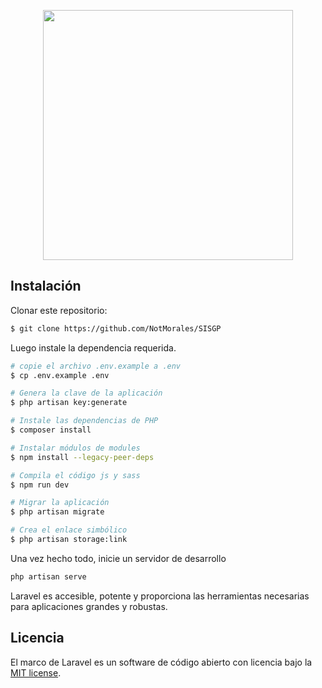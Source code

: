 <p align="center"><a href="https://laravel.com" target="_blank"><img src="https://raw.githubusercontent.com/laravel/art/master/logo-lockup/5%20SVG/2%20CMYK/1%20Full%20Color/laravel-logolockup-cmyk-red.svg" width="400"></a></p>

## Instalación

Clonar este repositorio:

```bash
$ git clone https://github.com/NotMorales/SISGP
```

Luego instale la dependencia requerida.

```bash
# copie el archivo .env.example a .env
$ cp .env.example .env

# Genera la clave de la aplicación
$ php artisan key:generate

# Instale las dependencias de PHP
$ composer install

# Instalar módulos de modules
$ npm install --legacy-peer-deps

# Compila el código js y sass
$ npm run dev

# Migrar la aplicación
$ php artisan migrate

# Crea el enlace simbólico
$ php artisan storage:link
```

Una vez hecho todo, inicie un servidor de desarrollo

``` bash
php artisan serve
```

Laravel es accesible, potente y proporciona las herramientas necesarias para aplicaciones grandes y robustas.

## Licencia

El marco de Laravel es un software de código abierto con licencia bajo la [MIT license](https://opensource.org/licenses/MIT).
